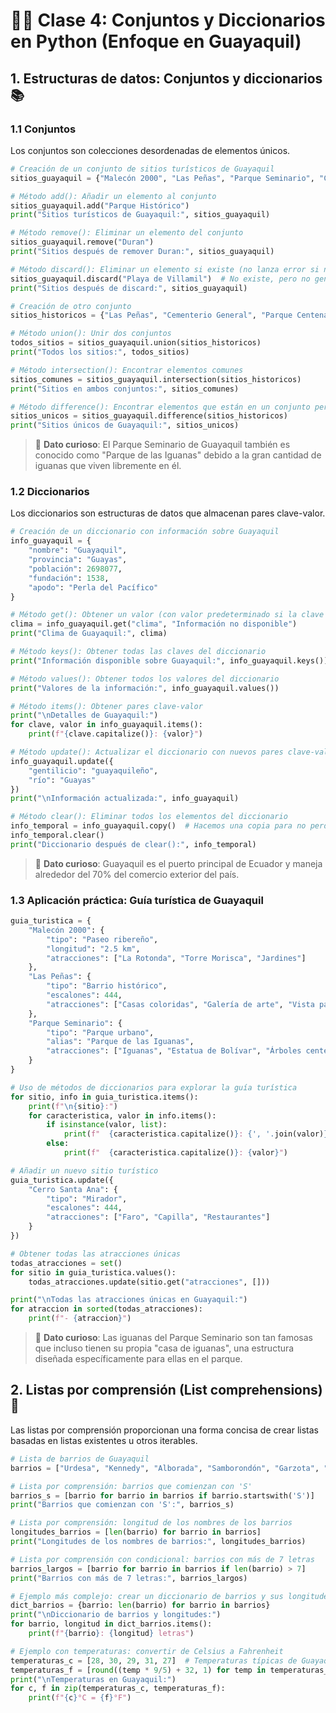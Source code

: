 # 🧑‍🏫 Clase 4: Conjuntos y Diccionarios en Python (Enfoque en Guayaquil)

## 1. Estructuras de datos: Conjuntos y diccionarios 📚

### 1.1 Conjuntos

Los conjuntos son colecciones desordenadas de elementos únicos.

```python
# Creación de un conjunto de sitios turísticos de Guayaquil
sitios_guayaquil = {"Malecón 2000", "Las Peñas", "Parque Seminario", "Cerro Santa Ana", "Isla Santay"}

# Método add(): Añadir un elemento al conjunto
sitios_guayaquil.add("Parque Histórico")
print("Sitios turísticos de Guayaquil:", sitios_guayaquil)

# Método remove(): Eliminar un elemento del conjunto
sitios_guayaquil.remove("Duran")
print("Sitios después de remover Duran:", sitios_guayaquil)

# Método discard(): Eliminar un elemento si existe (no lanza error si no existe)
sitios_guayaquil.discard("Playa de Villamil")  # No existe, pero no genera error
print("Sitios después de discard:", sitios_guayaquil)

# Creación de otro conjunto
sitios_historicos = {"Las Peñas", "Cementerio General", "Parque Centenario"}

# Método union(): Unir dos conjuntos
todos_sitios = sitios_guayaquil.union(sitios_historicos)
print("Todos los sitios:", todos_sitios)

# Método intersection(): Encontrar elementos comunes
sitios_comunes = sitios_guayaquil.intersection(sitios_historicos)
print("Sitios en ambos conjuntos:", sitios_comunes)

# Método difference(): Encontrar elementos que están en un conjunto pero no en el otro
sitios_unicos = sitios_guayaquil.difference(sitios_historicos)
print("Sitios únicos de Guayaquil:", sitios_unicos)
```

> 🌴 **Dato curioso**: El Parque Seminario de Guayaquil también es conocido como "Parque de las Iguanas" debido a la gran cantidad de iguanas que viven libremente en él.

### 1.2 Diccionarios

Los diccionarios son estructuras de datos que almacenan pares clave-valor.

```python
# Creación de un diccionario con información sobre Guayaquil
info_guayaquil = {
    "nombre": "Guayaquil",
    "provincia": "Guayas",
    "población": 2698077,
    "fundación": 1538,
    "apodo": "Perla del Pacífico"
}

# Método get(): Obtener un valor (con valor predeterminado si la clave no existe)
clima = info_guayaquil.get("clima", "Información no disponible")
print("Clima de Guayaquil:", clima)

# Método keys(): Obtener todas las claves del diccionario
print("Información disponible sobre Guayaquil:", info_guayaquil.keys())

# Método values(): Obtener todos los valores del diccionario
print("Valores de la información:", info_guayaquil.values())

# Método items(): Obtener pares clave-valor
print("\nDetalles de Guayaquil:")
for clave, valor in info_guayaquil.items():
    print(f"{clave.capitalize()}: {valor}")

# Método update(): Actualizar el diccionario con nuevos pares clave-valor
info_guayaquil.update({
    "gentilicio": "guayaquileño",
    "río": "Guayas"
})
print("\nInformación actualizada:", info_guayaquil)

# Método clear(): Eliminar todos los elementos del diccionario
info_temporal = info_guayaquil.copy()  # Hacemos una copia para no perder la información original
info_temporal.clear()
print("Diccionario después de clear():", info_temporal)
```

> 🚢 **Dato curioso**: Guayaquil es el puerto principal de Ecuador y maneja alrededor del 70% del comercio exterior del país.

### 1.3 Aplicación práctica: Guía turística de Guayaquil

```python
guia_turistica = {
    "Malecón 2000": {
        "tipo": "Paseo ribereño",
        "longitud": "2.5 km",
        "atracciones": ["La Rotonda", "Torre Morisca", "Jardines"]
    },
    "Las Peñas": {
        "tipo": "Barrio histórico",
        "escalones": 444,
        "atracciones": ["Casas coloridas", "Galería de arte", "Vista panorámica"]
    },
    "Parque Seminario": {
        "tipo": "Parque urbano",
        "alias": "Parque de las Iguanas",
        "atracciones": ["Iguanas", "Estatua de Bolívar", "Árboles centenarios"]
    }
}

# Uso de métodos de diccionarios para explorar la guía turística
for sitio, info in guia_turistica.items():
    print(f"\n{sitio}:")
    for caracteristica, valor in info.items():
        if isinstance(valor, list):
            print(f"  {caracteristica.capitalize()}: {', '.join(valor)}")
        else:
            print(f"  {caracteristica.capitalize()}: {valor}")

# Añadir un nuevo sitio turístico
guia_turistica.update({
    "Cerro Santa Ana": {
        "tipo": "Mirador",
        "escalones": 444,
        "atracciones": ["Faro", "Capilla", "Restaurantes"]
    }
})

# Obtener todas las atracciones únicas
todas_atracciones = set()
for sitio in guia_turistica.values():
    todas_atracciones.update(sitio.get("atracciones", []))

print("\nTodas las atracciones únicas en Guayaquil:")
for atraccion in sorted(todas_atracciones):
    print(f"- {atraccion}")
```

> 🦎 **Dato curioso**: Las iguanas del Parque Seminario son tan famosas que incluso tienen su propia "casa de iguanas", una estructura diseñada específicamente para ellas en el parque.

## 2. Listas por comprensión (List comprehensions) 📜

Las listas por comprensión proporcionan una forma concisa de crear listas basadas en listas existentes u otros iterables.

```python
# Lista de barrios de Guayaquil
barrios = ["Urdesa", "Kennedy", "Alborada", "Samborondón", "Garzota", "Sauces", "Centenario"]

# Lista por comprensión: barrios que comienzan con 'S'
barrios_s = [barrio for barrio in barrios if barrio.startswith('S')]
print("Barrios que comienzan con 'S':", barrios_s)

# Lista por comprensión: longitud de los nombres de los barrios
longitudes_barrios = [len(barrio) for barrio in barrios]
print("Longitudes de los nombres de barrios:", longitudes_barrios)

# Lista por comprensión con condicional: barrios con más de 7 letras
barrios_largos = [barrio for barrio in barrios if len(barrio) > 7]
print("Barrios con más de 7 letras:", barrios_largos)

# Ejemplo más complejo: crear un diccionario de barrios y sus longitudes
dict_barrios = {barrio: len(barrio) for barrio in barrios}
print("\nDiccionario de barrios y longitudes:")
for barrio, longitud in dict_barrios.items():
    print(f"{barrio}: {longitud} letras")

# Ejemplo con temperaturas: convertir de Celsius a Fahrenheit
temperaturas_c = [28, 30, 29, 31, 27]  # Temperaturas típicas de Guayaquil en Celsius
temperaturas_f = [round((temp * 9/5) + 32, 1) for temp in temperaturas_c]
print("\nTemperaturas en Guayaquil:")
for c, f in zip(temperaturas_c, temperaturas_f):
    print(f"{c}°C = {f}°F")
```
